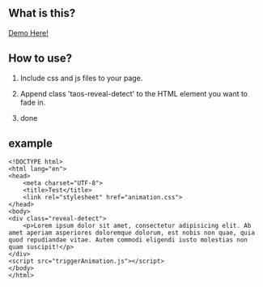 ## What is this?
[Demo Here!](http://codepen.io/fulvaz/pen/rLxePm/)

## How to use?
1. Include css and js files to your page.

2. Append class 'taos-reveal-detect' to the HTML element you want to fade in.

3. done

## example
```
<!DOCTYPE html>
<html lang="en">
<head>
    <meta charset="UTF-8">
    <title>Test</title>
    <link rel="stylesheet" href="animation.css">
</head>
<body>
<div class="reveal-detect">
    <p>Lorem ipsum dolor sit amet, consectetur adipisicing elit. Ab amet aperiam asperiores doloremque dolorum, est nobis non quae, quia quod repudiandae vitae. Autem commodi eligendi iusto molestias non quam suscipit!</p>
</div>
<script src="triggerAnimation.js"></script>
</body>
</html>
```